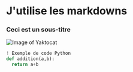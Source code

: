 # J'utilise les markdowns
### Ceci est un sous-titre

![Image of Yaktocat](https://octodex.github.com/images/yaktocat.png)

``` python
! Exemple de code Python
def addition(a,b):
  return a+b
```
